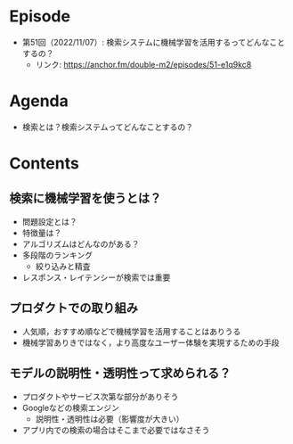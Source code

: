 # Episode
- 第51回（2022/11/07）: 検索システムに機械学習を活用するってどんなことするの？
    - リンク: https://anchor.fm/double-m2/episodes/51-e1q9kc8

# Agenda
- 検索とは？検索システムってどんなことするの？

# Contents
## 検索に機械学習を使うとは？
- 問題設定とは？
- 特徴量は？
- アルゴリズムはどんなのがある？
- 多段階のランキング
    - 絞り込みと精査
- レスポンス・レイテンシーが検索では重要

## プロダクトでの取り組み
- 人気順，おすすめ順などで機械学習を活用することはありうる
- 機械学習ありきではなく，より高度なユーザー体験を実現するための手段

## モデルの説明性・透明性って求められる？
- プロダクトやサービス次第な部分がありそう
- Googleなどの検索エンジン
    - 説明性・透明性は必要（影響度が大きい）
- アプリ内での検索の場合はそこまで必要ではなさそう
